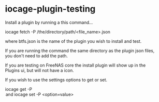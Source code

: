 # iocage-plugin-testing

Install a plugin by running a this command...

iocage fetch -P /the/directory/path/<file_name>.json

where btfs.json is the name of the plugin you wish to install and test.

If you are running the command the same directory as the plugin json files, you don't need to add the path.

If you are testing on FreeNAS core the install plugin will show up in the Plugins ui, but will not have a icon.

If you wish to use the settings options to get or set.

iocage get -P <option> <jail> and iocage set -P <option=value> <jail>
